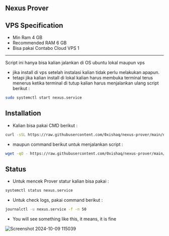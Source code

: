 <h2>Nexus Prover</h2>

## VPS Specification
- Min Ram 4 GB
- Recommended RAM 6 GB
- Bisa pakai Contabo Cloud VPS 1
---

Script ini hanya bisa kalian jalankan di OS ubuntu lokal maupun vps
- jika install di vps setelah instalasi kalian tidak perlu melakukan apapun.
- tetapi jika kalian install di lokal kalian harus membuka terminal terus menerus ketika terminal di tutup kalian harus menjalankan ulang script berikut :
```bash
sudo systemctl start nexus.service
```

## Installation
- Kalian bisa pakai CMD berikut :
```bash
curl -sSL https://raw.githubusercontent.com/0xishaq/nexus-prover/main/nexus.sh | bash
```
- maupun command berikut untuk menjalankan script :
```bash
wget -qO - https://raw.githubusercontent.com/0xishaq/nexus-prover/main/nexus.sh | bash
```

## Status
- Untuk mencek Prover statur kalian bisa pakai :
```bash
systemctl status nexus.service
```
- Untuk check logs, pakai command berikut :
```bash
journalctl -u nexus.service -f -n 50
```
- You will see something like this, it means, it is fine

![Screenshot 2024-10-09 115039](https://github.com/user-attachments/assets/3d3065d8-cb88-44ca-88b8-ac072bcf9eff)

